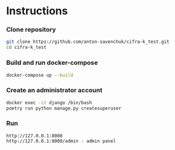 # Instructions

### Clone repository
```bash
git clone https://github.com/anton-savenchuk/cifra-k_test.git
cd cifra-k_test
```
 
### Build and run docker-compose
```bash
docker-compose up --build
```

### Create an administrator account
```bash
docker exec -it django /bin/bash
poetry run python manage.py createsuperuser
```

### Run
```
http://127.0.0.1:8000
http://127.0.0.1:8000/admin - admin panel
```
